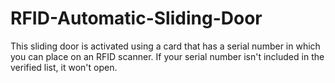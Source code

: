 # RFID-Automatic-Sliding-Door
This sliding door is activated using a card that has a serial number in which you can place on an RFID scanner. If your serial number isn't included in the verified list, it won't open.
